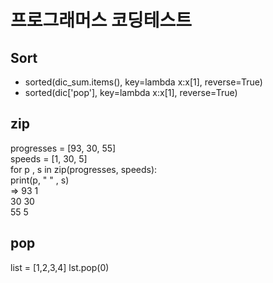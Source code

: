 # 프로그래머스 코딩테스트
## Sort
- sorted(dic_sum.items(), key=lambda x:x[1], reverse=True)
- sorted(dic['pop'], key=lambda x:x[1], reverse=True)

## zip
progresses = [93, 30, 55]<br/>
speeds = [1, 30, 5]                   
for p , s in zip(progresses, speeds):                              
    print(p, "    " , s)                           
=> 	93      1                        
    30      30                          
    55      5                           
    
    
## pop 
list = [1,2,3,4]
lst.pop(0) 

